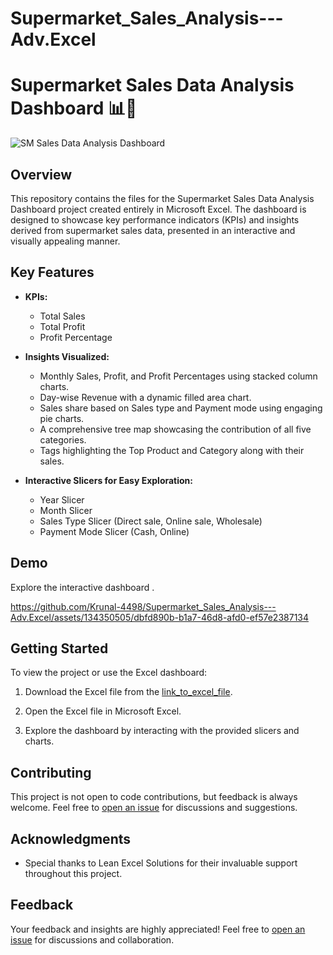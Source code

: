 # Supermarket_Sales_Analysis---Adv.Excel

# Supermarket Sales Data Analysis Dashboard 📊💼

![SM Sales Data Analysis Dashboard](https://github.com/Krunal-4498/Supermarket_Sales_Analysis---Adv.Excel/assets/134350505/965b5473-46e1-48d7-80a0-466b23be8940)


## Overview

This repository contains the files for the Supermarket Sales Data Analysis Dashboard project created entirely in Microsoft Excel. The dashboard is designed to showcase key performance indicators (KPIs) and insights derived from supermarket sales data, presented in an interactive and visually appealing manner.

## Key Features

- **KPIs:**
  - Total Sales
  - Total Profit
  - Profit Percentage

- **Insights Visualized:**
  - Monthly Sales, Profit, and Profit Percentages using stacked column charts.
  - Day-wise Revenue with a dynamic filled area chart.
  - Sales share based on Sales type and Payment mode using engaging pie charts.
  - A comprehensive tree map showcasing the contribution of all five categories.
  - Tags highlighting the Top Product and Category along with their sales.

- **Interactive Slicers for Easy Exploration:**
  - Year Slicer
  - Month Slicer
  - Sales Type Slicer (Direct sale, Online sale, Wholesale)
  - Payment Mode Slicer (Cash, Online)

## Demo

Explore the interactive dashboard .

https://github.com/Krunal-4498/Supermarket_Sales_Analysis---Adv.Excel/assets/134350505/dbfd890b-b1a7-46d8-afd0-ef57e2387134



## Getting Started

To view the project or use the Excel dashboard:

1. Download the Excel file from the [link_to_excel_file](link_to_excel_file).

2. Open the Excel file in Microsoft Excel.

3. Explore the dashboard by interacting with the provided slicers and charts.

## Contributing

This project is not open to code contributions, but feedback is always welcome. Feel free to [open an issue](link_to_issues) for discussions and suggestions.

## Acknowledgments

- Special thanks to Lean Excel Solutions for their invaluable support throughout this project.

## Feedback

Your feedback and insights are highly appreciated! Feel free to [open an issue](link_to_issues) for discussions and collaboration.

